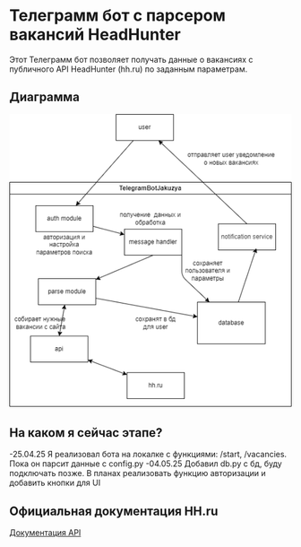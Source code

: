 # Телеграмм бот с парсером вакансий HeadHunter

Этот Телеграмм бот позволяет получать данные о вакансиях с публичного API HeadHunter (hh.ru) по заданным параметрам.

## Диаграмма

![Диаграмма](/img/hh_parse_tgbot.png)

## На каком я сейчас этапе?

-25.04.25 Я реализовал бота на локалке с функциями: /start, /vacancies. Пока он парсит данные с config.py
-04.05.25 Добавил db.py с бд, буду подключать позже. В планах реализовать функцию авторизации и добавить кнопки для UI

## Официальная документация HH.ru

[Документация API](https://api.hh.ru/openapi/redoc#section/Obshaya-informaciya)
